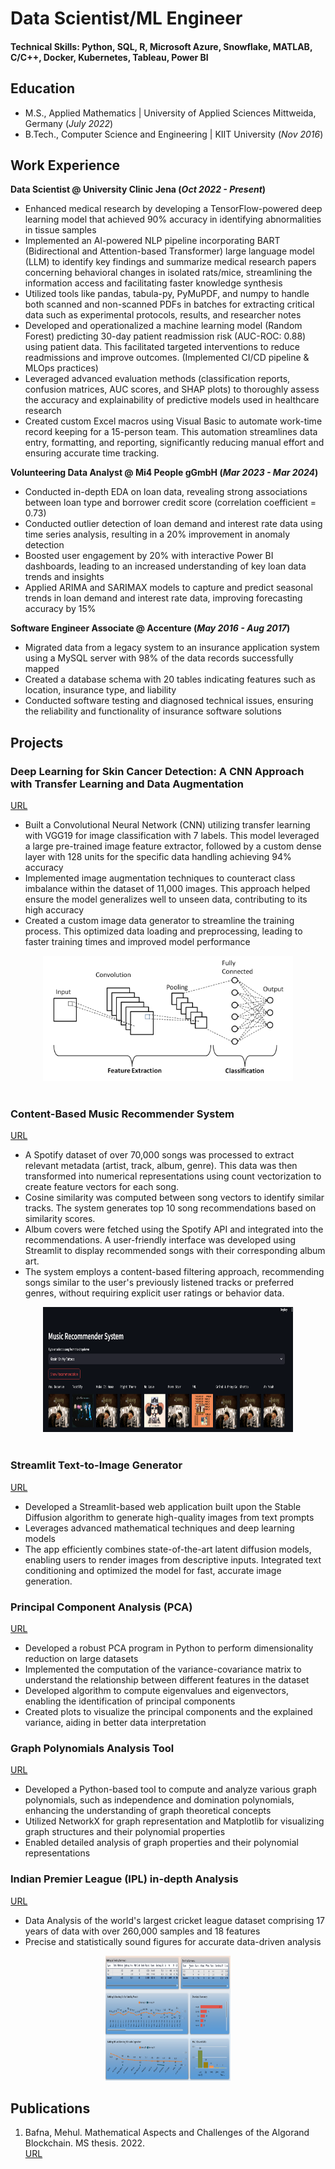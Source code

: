 # Data Scientist/ML Engineer 

#### Technical Skills: Python, SQL, R, Microsoft Azure, Snowflake, MATLAB, C/C++, Docker, Kubernetes, Tableau, Power BI

## Education							       		
- M.S., Applied Mathematics	| University of Applied Sciences Mittweida, Germany	(_July 2022_)		        		
- B.Tech., Computer Science and Engineering | KIIT University (_Nov 2016_)

## Work Experience
**Data Scientist @ University Clinic Jena (_Oct 2022 - Present_)**
- Enhanced medical research by developing a TensorFlow-powered deep learning model that achieved 90% accuracy in identifying abnormalities in tissue samples
- Implemented an Al-powered NLP pipeline incorporating BART (Bidirectional and Attention-based Transformer) large language model (LLM) to identify key findings and summarize medical research papers concerning behavioral changes in isolated rats/mice, streamlining the information access and facilitating faster knowledge synthesis
- Utilized tools like pandas, tabula-py, PyMuPDF, and numpy to handle both scanned and non-scanned PDFs in batches for extracting critical data such as experimental protocols, results, and researcher notes
- Developed and operationalized a machine learning model (Random Forest) predicting 30-day patient readmission risk (AUC-ROC: 0.88) using patient data. This facilitated targeted interventions to reduce readmissions and improve outcomes. (Implemented CI/CD pipeline & MLOps practices)
- Leveraged advanced evaluation methods (classification reports, confusion matrices, AUC scores, and SHAP plots) to thoroughly assess the accuracy and explainability of predictive models used in healthcare research
- Created custom Excel macros using Visual Basic to automate work-time record keeping for a 15-person team. This automation streamlines data entry, formatting, and reporting, significantly reducing manual effort and ensuring accurate time tracking.

**Volunteering Data Analyst @ Mi4 People gGmbH (_Mar 2023 - Mar 2024_)**
- Conducted in-depth EDA on loan data, revealing strong associations between loan type and borrower credit score (correlation coefficient = 0.73)
- Conducted outlier detection of loan demand and interest rate data using time series analysis, resulting in a 20% improvement in anomaly detection
- Boosted user engagement by 20% with interactive Power BI dashboards, leading to an increased understanding of key loan data trends and insights
- Applied ARIMA and SARIMAX models to capture and predict seasonal trends in loan demand and interest rate data, improving forecasting accuracy by 15%

**Software Engineer Associate @ Accenture (_May 2016 - Aug 2017_)** 
- Migrated data from a legacy system to an insurance application system using a MySQL server with 98% of the data records successfully mapped
- Created a database schema with 20 tables indicating features such as location, insurance type, and liability
- Conducted software testing and diagnosed technical issues, ensuring the reliability and functionality of insurance software solutions

## Projects

### Deep Learning for Skin Cancer Detection: A CNN Approach with Transfer Learning and Data Augmentation
[URL](https://github.com/MehulBafna/Computer-Vision/tree/main/Deep%20Learning%20-%20Skin%20Cancer%20Detection)
- Built a Convolutional Neural Network (CNN) utilizing transfer learning with VGG19 for image classification with 7 labels. This model leveraged a large pre-trained image feature extractor, followed by a custom dense layer with 128 units for the specific data handling achieving 94% accuracy
- Implemented image augmentation techniques to counteract class imbalance within the dataset of 11,000 images. This approach helped ensure the model generalizes well to unseen data, contributing to its high accuracy
- Created a custom image data generator to streamline the training process. This optimized data loading and preprocessing, leading to faster training times and improved model performance

<div style="text-align:center"><img src="/assets/W2.png" width="400" height="200"></div>

<br/>

### Content-Based Music Recommender System
[URL](https://github.com/MehulBafna/Music-Recommender-System)
- A Spotify dataset of over 70,000 songs was processed to extract relevant metadata (artist, track, album, genre). This data was then transformed into numerical representations using count vectorization to create feature vectors for each song.
- Cosine similarity was computed between song vectors to identify similar tracks. The system generates top 10 song recommendations based on similarity scores.
- Album covers were fetched using the Spotify API and integrated into the recommendations. A user-friendly interface was developed using Streamlit to display recommended songs with their corresponding album art.
- The system employs a content-based filtering approach, recommending songs similar to the user's previously listened tracks or preferred genres, without requiring explicit user ratings or behavior data.

<div style="text-align:center"><img src="/assets/M11.png" width="400" height="200"></div>

<br/>

### Streamlit Text-to-Image Generator
[URL]((https://github.com/MehulBafna/Computer-Vision/tree/main/Deep%20Learning%20-%20Text-to-Image%20Generator))
- Developed a Streamlit-based web application built upon the Stable Diffusion algorithm to generate high-quality images from text prompts
- Leverages advanced mathematical techniques and deep learning models
- The app efficiently combines state-of-the-art latent diffusion models, enabling users to render images from descriptive inputs. Integrated text conditioning and optimized the model for fast, accurate image generation.

### Principal Component Analysis (PCA)
[URL](https://github.com/MehulBafna/Principal-Component-Analysis)
- Developed a robust PCA program in Python to perform dimensionality reduction on large datasets
- Implemented the computation of the variance-covariance matrix to understand the relationship between different features in the dataset
- Developed algorithm to compute eigenvalues and eigenvectors, enabling the identification of principal components
- Created plots to visualize the principal components and the explained variance, aiding in better data interpretation

### Graph Polynomials Analysis Tool
[URL](https://github.com/MehulBafna/Graph-Polynomials)
- Developed a Python-based tool to compute and analyze various graph polynomials, such as independence and domination polynomials, enhancing the understanding of graph theoretical concepts
- Utilized NetworkX for graph representation and Matplotlib for visualizing graph structures and their polynomial properties
- Enabled detailed analysis of graph properties and their polynomial representations

### Indian Premier League (IPL) in-depth Analysis
[URL](https://github.com/MehulBafna/Indian-Premier-League-in-depth-data-analysis-)
- Data Analysis of the world's largest cricket league dataset comprising 17 years of data with over 260,000 samples and 18 features
- Precise and statistically sound figures for accurate data-driven analysis

<div style="text-align:center"><img src="/assets/W1.png" width="200" height="200"></div>

## Publications
1. Bafna, Mehul. Mathematical Aspects and Challenges of the Algorand Blockchain. MS thesis. 2022. <br/>
[URL](https://monami.hs-mittweida.de/frontdoor/deliver/index/docId/14083/file/MT_51923_Bafna_Mehul_Algorand_geschwaerzt.pdf)
